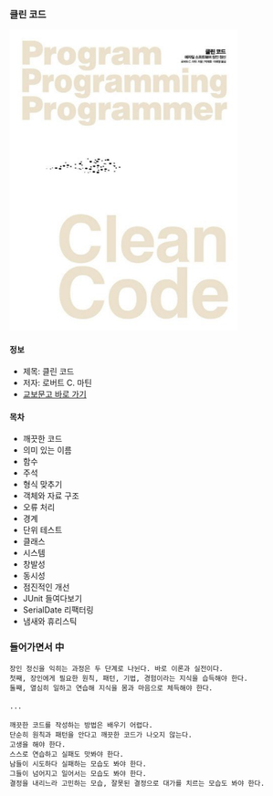 ### 클린 코드

<img src="img.png" width="400">

#### 정보

- 제목: 클린 코드
- 저자: 로버트 C. 마틴
- [교보문고 바로 가기](https://product.kyobobook.co.kr/detail/S000001032980)

#### 목차

- 깨끗한 코드
- 의미 있는 이름
- 함수
- 주석
- 형식 맞추기
- 객체와 자료 구조
- 오류 처리
- 경계
- 단위 테스트
- 클래스
- 시스템
- 창발성
- 동시성
- 점진적인 개선
- JUnit 들여다보기
- SerialDate 리팩터링
- 냄새와 휴리스틱

### 들어가면서 中

```
장인 정신을 익히는 과정은 두 단계로 나뉜다. 바로 이론과 실전이다.
첫째, 장인에게 필요한 원칙, 패턴, 기법, 경험이라는 지식을 습득해야 한다.
둘째, 열심히 일하고 연습해 지식을 몸과 마음으로 체득해야 한다.

...

깨끗한 코드를 작성하는 방법은 배우기 어렵다.
단순히 원칙과 패턴을 안다고 깨끗한 코드가 나오지 않는다.
고생을 해야 한다.
스스로 연습하고 실패도 맛봐야 한다.
남들이 시도하다 실패하는 모습도 봐야 한다.
그들이 넘어지고 일어서는 모습도 봐야 한다.
결정을 내리느라 고민하는 모습, 잘못된 결정으로 대가를 치르는 모습도 봐야 한다.
```

